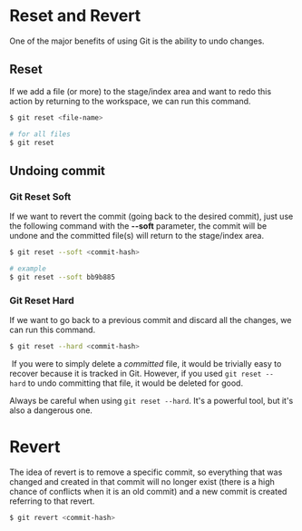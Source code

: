 # Reset and Revert

One of the major benefits of using Git is the ability to undo changes.
## Reset

If we add a file (or more) to the stage/index area and want to redo this action by returning to the workspace, we can run this command.

```sh
$ git reset <file-name>

# for all files
$ git reset
```

## Undoing commit

### Git Reset Soft

If we want to revert the commit (going back to the desired commit), just use the following command with the **--soft** parameter, the commit will be undone and the committed file(s) will return to the stage/index area.

```sh
$ git reset --soft <commit-hash>

# example
$ git reset --soft bb9b885

```

### Git Reset Hard

If we want to go back to a previous commit and discard all the changes, we can run this command.

```sh
$ git reset --hard <commit-hash>
```

 If you were to simply delete a _committed_ file, it would be trivially easy to recover because it is tracked in Git. However, if you used `git reset --hard` to undo committing that file, it would be deleted for good.

Always be careful when using `git reset --hard`. It's a powerful tool, but it's also a dangerous one.

# Revert

The idea of ​​revert is to remove a specific commit, so everything that was changed and created in that commit will no longer exist (there is a high chance of conflicts when it is an old commit) and a new commit is created referring to that revert.

```sh
$ git revert <commit-hash>
```

